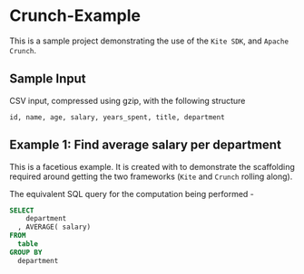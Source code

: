 # Crunch-Example #

This is a sample project demonstrating the use of the `Kite SDK`, and `Apache Crunch`.

## Sample Input ##
CSV input, compressed using gzip, with the following structure

```csv
id, name, age, salary, years_spent, title, department
```

## Example 1: Find average salary per department ##
This is a facetious example. It is created with to demonstrate the scaffolding required around getting the two frameworks (`Kite` and `Crunch` rolling along). 

The equivalent SQL query for the computation being performed - 

```sql
SELECT 
    department
  , AVERAGE( salary)
FROM 
  table
GROUP BY
  department
```



